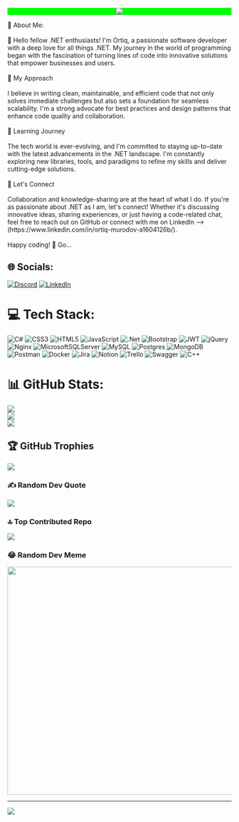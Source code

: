 <p align="center" style="background-color: #00FF00;">
  <img src="https://capsule-render.vercel.app/api?type=waving&color=gradient&text=Hello!&height=100&section=header"/>
</p>
💫 About Me:
<br><br>👋 Hello fellow .NET enthusiasts! I'm Ortiq, a passionate software developer with a deep love for all things .NET. My journey in the world of programming began with the fascination of turning lines of code into innovative solutions that empower businesses and users.<br><br>🚀 My Approach<br><br>I believe in writing clean, maintainable, and efficient code that not only solves immediate challenges but also sets a foundation for seamless scalability. I'm a strong advocate for best practices and design patterns that enhance code quality and collaboration.
<br><br>
🌱 Learning Journey
<br><br> 
The tech world is ever-evolving, and I'm committed to staying up-to-date with the latest advancements in the .NET landscape. I'm constantly exploring new libraries, tools, and paradigms to refine my skills and deliver cutting-edge solutions.<br><br> 🤝 Let's Connect<br><br>Collaboration and knowledge-sharing are at the heart of what I do. If you're as passionate about .NET as I am, let's connect! Whether it's discussing innovative ideas, sharing experiences, or just having a code-related chat, feel free to reach out on GitHub or connect with me on LinkedIn --> (https://www.linkedin.com/in/ortiq-murodov-a1604126b/).<br><br>Happy coding! 🎉 Go...


## 🌐 Socials:
[![Discord](https://img.shields.io/badge/Discord-%237289DA.svg?logo=discord&logoColor=white)](https://discord.gg/https://discord.gg/DnwTQXzU) [![LinkedIn](https://img.shields.io/badge/LinkedIn-%230077B5.svg?logo=linkedin&logoColor=white)](https://linkedin.com/in/https://www.linkedin.com/in/ortiq-murodov-a1604126b/) 

# 💻 Tech Stack:
![C#](https://img.shields.io/badge/c%23-%23239120.svg?style=for-the-badge&logo=c-sharp&logoColor=white) ![CSS3](https://img.shields.io/badge/css3-%231572B6.svg?style=for-the-badge&logo=css3&logoColor=white) ![HTML5](https://img.shields.io/badge/html5-%23E34F26.svg?style=for-the-badge&logo=html5&logoColor=white) ![JavaScript](https://img.shields.io/badge/javascript-%23323330.svg?style=for-the-badge&logo=javascript&logoColor=%23F7DF1E) ![.Net](https://img.shields.io/badge/.NET-5C2D91?style=for-the-badge&logo=.net&logoColor=white) ![Bootstrap](https://img.shields.io/badge/bootstrap-%23563D7C.svg?style=for-the-badge&logo=bootstrap&logoColor=white) ![JWT](https://img.shields.io/badge/JWT-black?style=for-the-badge&logo=JSON%20web%20tokens) ![jQuery](https://img.shields.io/badge/jquery-%230769AD.svg?style=for-the-badge&logo=jquery&logoColor=white) ![Nginx](https://img.shields.io/badge/nginx-%23009639.svg?style=for-the-badge&logo=nginx&logoColor=white) ![MicrosoftSQLServer](https://img.shields.io/badge/Microsoft%20SQL%20Sever-CC2927?style=for-the-badge&logo=microsoft%20sql%20server&logoColor=white) ![MySQL](https://img.shields.io/badge/mysql-%2300f.svg?style=for-the-badge&logo=mysql&logoColor=white) ![Postgres](https://img.shields.io/badge/postgres-%23316192.svg?style=for-the-badge&logo=postgresql&logoColor=white) ![MongoDB](https://img.shields.io/badge/MongoDB-%234ea94b.svg?style=for-the-badge&logo=mongodb&logoColor=white) ![Postman](https://img.shields.io/badge/Postman-FF6C37?style=for-the-badge&logo=postman&logoColor=white) ![Docker](https://img.shields.io/badge/docker-%230db7ed.svg?style=for-the-badge&logo=docker&logoColor=white) ![Jira](https://img.shields.io/badge/jira-%230A0FFF.svg?style=for-the-badge&logo=jira&logoColor=white) ![Notion](https://img.shields.io/badge/Notion-%23000000.svg?style=for-the-badge&logo=notion&logoColor=white) ![Trello](https://img.shields.io/badge/Trello-%23026AA7.svg?style=for-the-badge&logo=Trello&logoColor=white) ![Swagger](https://img.shields.io/badge/-Swagger-%23Clojure?style=for-the-badge&logo=swagger&logoColor=white) ![C++](https://img.shields.io/badge/c++-%2300599C.svg?style=for-the-badge&logo=c%2B%2B&logoColor=white)
# 📊 GitHub Stats:
![](https://github-readme-stats.vercel.app/api?username=MurodovDeveloper&theme=merko&hide_border=false&include_all_commits=true&count_private=true)<br/>
![](https://github-readme-streak-stats.herokuapp.com/?user=MurodovDeveloper&theme=merko&hide_border=false)<br/>
![](https://github-readme-stats.vercel.app/api/top-langs/?username=MurodovDeveloper&theme=merko&hide_border=false&include_all_commits=true&count_private=true&layout=compact)

## 🏆 GitHub Trophies
![](https://github-profile-trophy.vercel.app/?username=MurodovDeveloper&theme=onedark&no-frame=false&no-bg=false&margin-w=4)

### ✍️ Random Dev Quote
![](https://quotes-github-readme.vercel.app/api?type=horizontal&theme=radical)

### 🔝 Top Contributed Repo
![](https://github-contributor-stats.vercel.app/api?username=MurodovDeveloper&limit=5&theme=dark&combine_all_yearly_contributions=true)

### 😂 Random Dev Meme
<img src="https://rm.up.railway.app/" width="512px"/>

---
[![](https://visitcount.itsvg.in/api?id=MurodovDeveloper&icon=0&color=0)](https://visitcount.itsvg.in)

<!-- Proudly created with GPRM ( https://gprm.itsvg.in ) -->
